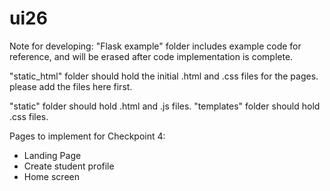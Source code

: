 # ui26

Note for developing:
"Flask example" folder includes example code for reference, and will be erased after code implementation is complete.

"static_html" folder should hold the initial .html and .css files for the pages. please add the files here first.

"static" folder should hold .html and .js files.
"templates" folder should hold .css files.

Pages to implement for Checkpoint 4:
- Landing Page
- Create student profile
- Home screen
